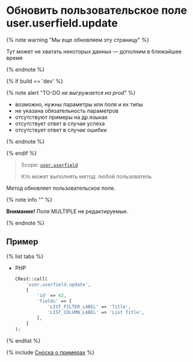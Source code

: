 # Обновить пользовательское поле user.userfield.update

{% note warning "Мы еще обновляем эту страницу" %}

Тут может не хватать некоторых данных — дополним в ближайшее время

{% endnote %}

{% if build == 'dev' %}

{% note alert "TO-DO _не выгружается на prod_" %}

- возможно, нужны параметры или поля и их типы
- не указана обязательность параметров
- отсутствуют примеры на др.языках
- отсутствует ответ в случае успеха
- отсутствует ответ в случае ошибки
 
{% endnote %}

{% endif %}

> Scope: [`user.userfield`](../../scopes/permissions.md)
>
> Кто может выполнять метод: любой пользователь

Метод обновляет пользовательское поле.

{% note info "" %}

**Внимание!** Поля MULTIPLE не редактируемые.

{% endnote %}

## Пример

{% list tabs %}

- PHP

    ```php
    CRest::call(
        'user.userfield.update',
        [
            'id' => 42,
            'fields' => [
                'LIST_FILTER_LABEL' => 'Title',
                'LIST_COLUMN_LABEL' => 'List Title',
            ],
        ]
    );
    ```

{% endlist %}

{% include [Сноска о примерах](../../../_includes/examples.md) %}
